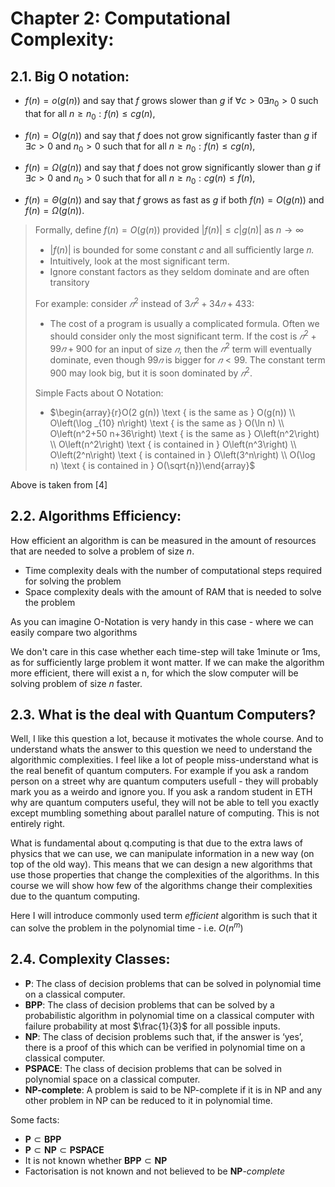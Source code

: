 # Chapter 2: Computational Complexity:

## 2.1. Big O notation:
- $f(n)=o(g(n))$ and say that $f$ grows slower than $g$
if $\forall c>0 \exists n_0>0$ such that for all $n \geq n_0: f(n) \leq c g(n)$,

- $f(n)=O(g(n))$ and say that $f$ does not grow significantly faster than $g$
if $\exists c>0$ and $n_0>0$ such that for all $n \geq n_0: f(n) \leq c g(n)$,

- $f(n)=\Omega(g(n))$ and say that $f$ does not grow significantly slower than $g$
if $\exists c>0$ and $n_0>0$ such that for all $n \geq n_0: c g(n) \leq f(n)$,

- $f(n)=\Theta(g(n))$ and say that $f$ grows as fast as $g$
if both $f(n)=O(g(n))$ and $f(n)=\Omega(g(n))$.

>Formally, define $f(n)=O(g(n))$ provided $|f(n)| \leq c|g(n)|$ as $n \rightarrow \infty$
> - $|f(n)|$ is bounded for some constant 𝑐 and all suﬀiciently large 𝑛.
> - Intuitively, look at the most significant term.
> - Ignore constant factors as they seldom dominate and are often transitory
>
>For example: consider $𝑛^2$ instead of $3𝑛^2 + 34𝑛 + 433$:
> - The cost of a program is usually a complicated formula. Often we should consider only the most significant term. If the cost is $𝑛^2 + 99𝑛 + 900$ for an input of size $𝑛$, then the $𝑛^2$ term will eventually dominate, even though $99𝑛$ is bigger for $𝑛 < 99$. The constant term 900 may look big, but it is soon dominated by $𝑛^2$.
>
>Simple Facts about O Notation:
> 
> - $\begin{array}{r}O(2 g(n)) \text { is the same as } O(g(n)) \\ O\left(\log _{10} n\right) \text { is the same as } O(\ln n) \\ O\left(n^2+50 n+36\right) \text { is the same as } O\left(n^2\right) \\ O\left(n^2\right) \text { is contained in } O\left(n^3\right) \\ O\left(2^n\right) \text { is contained in } O\left(3^n\right) \\ O(\log n) \text { is contained in } O(\sqrt{n})\end{array}$

Above is taken from [4]

## 2.2. Algorithms Efficiency:
How efficient an algorithm is can be measured in the amount of resources that are needed to solve a problem of size _n_.
- Time complexity deals with the number of computational steps required for solving the problem
- Space complexity deals with the amount of RAM that is needed to solve the problem

As you can imagine O-Notation is very handy in this case - where we can easily compare two algorithms

We don't care in this case whether each time-step will take 1minute or 1ms, as for sufficiently large problem it wont matter. If we can make the algorithm more efficient, there will exist a n, for which the slow computer will be solving problem of size _n_ faster.


## 2.3. What is the deal with Quantum Computers?
Well, I like this question a lot, because it motivates the whole course. And to understand whats the answer to this question we need to understand the algorithmic complexities. I feel like a lot of people miss-understand what is the real benefit of quantum computers. For example if you ask a random person on a street why are quantum computers usefull - they will probably mark you as a weirdo and ignore you. If you ask a random student in ETH why are quantum computers useful, they will not be able to tell you exactly except mumbling something about parallel nature of computing. This is not entirely right.

What is fundamental about q.computing is that due to the extra laws of physics that we can use, we can manipulate information in a new way (on top of the old way). This means that we can design a new algorithms that use those properties that change the complexities of the algorithms. In this course we will show how few of the algorithms change their complexities due to the quantum computing. 

Here I will introduce commonly used term _efficient_ algorithm is such that it can solve the problem in the polynomial time - i.e. $O(n^m)$


## 2.4. Complexity Classes:
- **P**: The class of decision problems that can be solved in polynomial time on a classical computer.
- **BPP**: The class of decision problems that can be solved by a probabilistic algorithm in polynomial time on a classical computer with failure probability at most $\frac{1}{3}$ for all possible inputs.
- **NP**: The class of decision problems such that, if the answer is ‘yes’, there is a proof of this which can be verified in polynomial time on a classical computer.
- **PSPACE**: The class of decision problems that can be solved in polynomial space on a classical computer.
- **NP-complete**: A problem is said to be NP-complete if it is in NP and any other problem in NP can be reduced to it in polynomial time.

Some facts:

- $\mathbf{P} \subset \mathbf{B P P}$
- $\mathbf{P} \subset \mathbf{N P} \subset \mathbf{P S P A C E}$
- It is not known whether $\mathbf{B P P} \subset \mathbf{N P}$
- Factorisation is not known and not believed to be **NP**-_complete_
